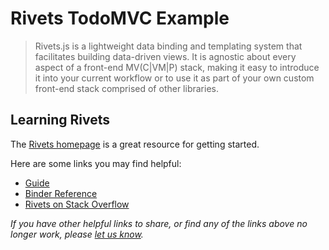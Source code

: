 # Rivets TodoMVC Example

> Rivets.js is a lightweight data binding and templating system that facilitates building data-driven views. It is agnostic about every aspect of a front-end MV(C|VM|P) stack, making it easy to introduce it into your current workflow or to use it as part of your own custom front-end stack comprised of other libraries.

## Learning Rivets

The [Rivets homepage](http://rivetsjs.com) is a great resource for getting started.

Here are some links you may find helpful:

* [Guide](http://rivetsjs.com/docs/guide/)
* [Binder Reference](http://rivetsjs.com/docs/reference/)
* [Rivets on Stack Overflow](http://stackoverflow.com/questions/tagged/rivets.js)

_If you have other helpful links to share, or find any of the links above no longer work, please [let us know](https://github.com/tastejs/todomvc/issues)._ 
